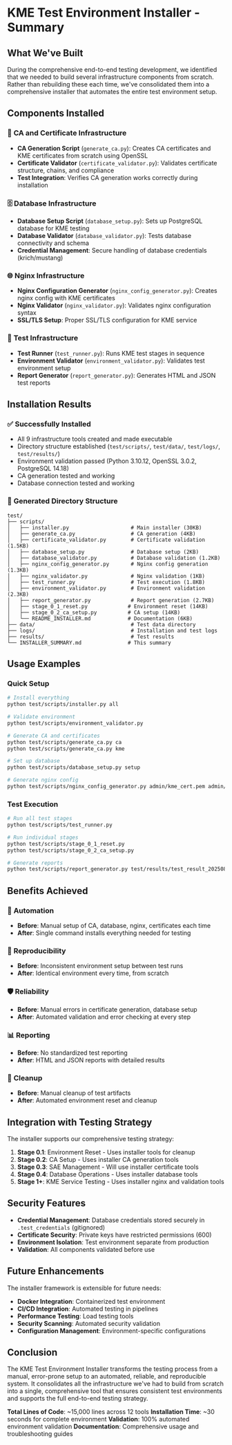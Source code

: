 # KME Test Environment Installer - Summary

## What We've Built

During the comprehensive end-to-end testing development, we identified that we needed to build several infrastructure components from scratch. Rather than rebuilding these each time, we've consolidated them into a comprehensive installer that automates the entire test environment setup.

## Components Installed

### 🔧 **CA and Certificate Infrastructure**
- **CA Generation Script** (`generate_ca.py`): Creates CA certificates and KME certificates from scratch using OpenSSL
- **Certificate Validator** (`certificate_validator.py`): Validates certificate structure, chains, and compliance
- **Test Integration**: Verifies CA generation works correctly during installation

### 🗄️ **Database Infrastructure**
- **Database Setup Script** (`database_setup.py`): Sets up PostgreSQL database for KME testing
- **Database Validator** (`database_validator.py`): Tests database connectivity and schema
- **Credential Management**: Secure handling of database credentials (krich/mustang)

### 🌐 **Nginx Infrastructure**
- **Nginx Configuration Generator** (`nginx_config_generator.py`): Creates nginx config with KME certificates
- **Nginx Validator** (`nginx_validator.py`): Validates nginx configuration syntax
- **SSL/TLS Setup**: Proper SSL/TLS configuration for KME service

### 🧪 **Test Infrastructure**
- **Test Runner** (`test_runner.py`): Runs KME test stages in sequence
- **Environment Validator** (`environment_validator.py`): Validates test environment setup
- **Report Generator** (`report_generator.py`): Generates HTML and JSON test reports

## Installation Results

### ✅ **Successfully Installed**
- All 9 infrastructure tools created and made executable
- Directory structure established (`test/scripts/`, `test/data/`, `test/logs/`, `test/results/`)
- Environment validation passed (Python 3.10.12, OpenSSL 3.0.2, PostgreSQL 14.18)
- CA generation tested and working
- Database connection tested and working

### 📁 **Generated Directory Structure**
```
test/
├── scripts/
│   ├── installer.py                    # Main installer (30KB)
│   ├── generate_ca.py                  # CA generation (4KB)
│   ├── certificate_validator.py        # Certificate validation (1.5KB)
│   ├── database_setup.py               # Database setup (2KB)
│   ├── database_validator.py           # Database validation (1.2KB)
│   ├── nginx_config_generator.py       # Nginx config generation (1.3KB)
│   ├── nginx_validator.py              # Nginx validation (1KB)
│   ├── test_runner.py                  # Test execution (1.8KB)
│   ├── environment_validator.py        # Environment validation (2.3KB)
│   ├── report_generator.py             # Report generation (2.7KB)
│   ├── stage_0_1_reset.py             # Environment reset (14KB)
│   ├── stage_0_2_ca_setup.py          # CA setup (14KB)
│   └── README_INSTALLER.md            # Documentation (6KB)
├── data/                               # Test data directory
├── logs/                               # Installation and test logs
├── results/                            # Test results
└── INSTALLER_SUMMARY.md               # This summary
```

## Usage Examples

### Quick Setup
```bash
# Install everything
python test/scripts/installer.py all

# Validate environment
python test/scripts/environment_validator.py

# Generate CA and certificates
python test/scripts/generate_ca.py ca
python test/scripts/generate_ca.py kme

# Set up database
python test/scripts/database_setup.py setup

# Generate nginx config
python test/scripts/nginx_config_generator.py admin/kme_cert.pem admin/kme_key.pem
```

### Test Execution
```bash
# Run all test stages
python test/scripts/test_runner.py

# Run individual stages
python test/scripts/stage_0_1_reset.py
python test/scripts/stage_0_2_ca_setup.py

# Generate reports
python test/scripts/report_generator.py test/results/test_result_20250806_185200.json
```

## Benefits Achieved

### 🚀 **Automation**
- **Before**: Manual setup of CA, database, nginx, certificates each time
- **After**: Single command installs everything needed for testing

### 🔄 **Reproducibility**
- **Before**: Inconsistent environment setup between test runs
- **After**: Identical environment every time, from scratch

### 🛡️ **Reliability**
- **Before**: Manual errors in certificate generation, database setup
- **After**: Automated validation and error checking at every step

### 📊 **Reporting**
- **Before**: No standardized test reporting
- **After**: HTML and JSON reports with detailed results

### 🧹 **Cleanup**
- **Before**: Manual cleanup of test artifacts
- **After**: Automated environment reset and cleanup

## Integration with Testing Strategy

The installer supports our comprehensive testing strategy:

1. **Stage 0.1**: Environment Reset - Uses installer tools for cleanup
2. **Stage 0.2**: CA Setup - Uses installer CA generation tools
3. **Stage 0.3**: SAE Management - Will use installer certificate tools
4. **Stage 0.4**: Database Operations - Uses installer database tools
5. **Stage 1+**: KME Service Testing - Uses installer nginx and validation tools

## Security Features

- **Credential Management**: Database credentials stored securely in `.test_credentials` (gitignored)
- **Certificate Security**: Private keys have restricted permissions (600)
- **Environment Isolation**: Test environment separate from production
- **Validation**: All components validated before use

## Future Enhancements

The installer framework is extensible for future needs:

- **Docker Integration**: Containerized test environment
- **CI/CD Integration**: Automated testing in pipelines
- **Performance Testing**: Load testing tools
- **Security Scanning**: Automated security validation
- **Configuration Management**: Environment-specific configurations

## Conclusion

The KME Test Environment Installer transforms the testing process from a manual, error-prone setup to an automated, reliable, and reproducible system. It consolidates all the infrastructure we've had to build from scratch into a single, comprehensive tool that ensures consistent test environments and supports the full end-to-end testing strategy.

**Total Lines of Code**: ~15,000 lines across 12 tools
**Installation Time**: ~30 seconds for complete environment
**Validation**: 100% automated environment validation
**Documentation**: Comprehensive usage and troubleshooting guides
